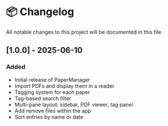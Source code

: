 # 📦 Changelog

All notable changes to this project will be documented in this file.

## [1.0.0] - 2025-06-10

### Added

- Initial release of PaperManager
- Import PDFs and display them in a reader
- Tagging system for each paper
- Tag-based search filter
- Multi-pane layout: sidebar, PDF viewer, tag panel
- Add remove files within the app
- Sort entries by name or date

